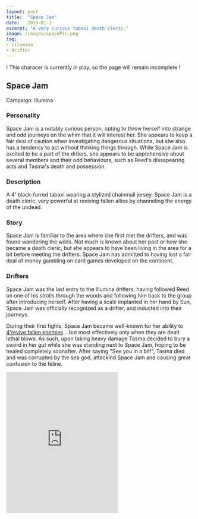 ```yaml
---
layout: post
title:  "Space Jam"
date:   2015-01-1
excerpt: "A very curious tabaxi death cleric."
image: /images/spacePic.png
tag:
- illumina
- drifter 
---
```


! This characer is currently in play, so the page will remain incomplete !

## Space Jam
Campaign: Illumina

### Personality
Space Jam is a notably curious person, opting to throw herself into strange and odd journeys on the whim that it will interest her. She appears to keep a fair deal of caution when investigating dangerous situations, but she also has a tendency to act without thinking things through. While Space Jam is excited to be a part of the driters, she appears to be apprehensive about several members and their odd behaviours, such as Reed's dissapearing acts and Tasma's death and possession.

### Description
A 4' black-furred tabaxi wearing a stylized chainmail jersey. Space Jam is a death cleric, very powerful at reviving fallen allies by channeling the energy of the undead.

### Story
Space Jam is familiar to the area where she first met the drifters, and was found wandering the wilds. Not much is known about her past or how she became a death cleric, but she appears to have been living in the area for a bit before meeting the drifters. Space Jam has admitted to having lost a fair deal of money gambling on card games developed on the continent.

### Drifters
Space Jam was the last entry to the Illumina drifters, having followed Reed on one of his strolls through the woods and following him back to the group after introducing herself. After having a scale implanted in her hand by Sun, Space Jam was officially recognized as a drifter, and inducted into their journeys. 

During their first fights, Space Jam became well-known for her ability to <a href="https://drifter-handbook.github.io/inquiry9" >4'revive fallen enemies</a>... but most effectively only when they are dealt lethal blows. As such, upon taking heavy damage Tasma decided to bury a sword in her gut while she was standing next to Space Jam, hoping to be healed completely soonafter. After saying "See you in a bit!", Tasma died and was corrupted by the sea god, attackind Space Jam and causing great confusion to the feline.

<iframe src="https://open.spotify.com/embed/user/isittooshortornotavailable/playlist/0FTAZ1WsI3WF1O2VB2Cz7y" width="300" height="380" frameborder="0" allowtransparency="true" allow="encrypted-media"></iframe>
